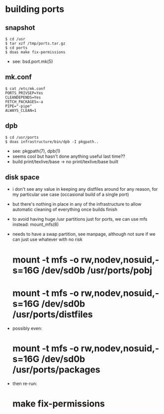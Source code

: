 # building ports

## snapshot

	$ cd /usr
	$ tar xzf /tmp/ports.tar.gz
	$ cd ports
	$ doas make fix-permissions

- see: bsd.port.mk(5)

## mk.conf

	$ cat /etc/mk.conf
	PORTS_PRIVSEP=Yes
	CLEANDEPENDS=Yes
	FETCH_PACKAGES=-a
	PIPE="-pipe"
	ALWAYS_CLEAN=1


## dpb

	$ cd /usr/ports
	$ doas infrastructure/bin/dpb -I pkgpath..

- see: pkgpath(7), dpb(1)
- seems cool but hasn't done anything useful last time??
- build print/texlive/base → no print/texlive/base built


## disk space

- i don't see any value in keeping any distfiles around for any reason,
for my particular use case
(occasional build of a single port)
- but there's nothing in place in any of the infrastructure
to allow automatic cleaning of everything once builds finish
- to avoid having huge /usr partitions just for ports,
we can use mfs instead: mount_mfs(8)
- needs to have a swap partition, see manpage,
although not sure if we can just use whatever with no risk

	# mount -t mfs -o rw,nodev,nosuid,-s=16G /dev/sd0b /usr/ports/pobj
	# mount -t mfs -o rw,nodev,nosuid,-s=16G /dev/sd0b /usr/ports/distfiles

- possibly even:

	# mount -t mfs -o rw,nodev,nosuid,-s=16G /dev/sd0b /usr/ports/packages

- then re-run:

	# make fix-permissions
